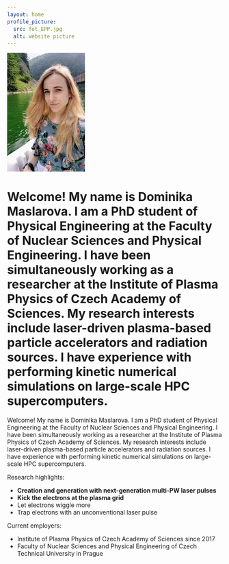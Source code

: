```yaml
---
layout: home
profile_picture:
  src: fot_EPP.jpg
  alt: website picture
---
```

<div class="container">
   <div class="image">
      <img src="foto.jpg" alt="alt">
      </div>
      <div class="text">
        <h1> Welcome! My name is Dominika Maslarova. I am a PhD student of Physical Engineering at the Faculty of Nuclear Sciences and Physical Engineering. I have been simultaneously working as a researcher at the Institute of Plasma Physics of Czech Academy of Sciences. My research interests include laser-driven plasma-based particle accelerators and radiation sources. I have experience with performing kinetic numerical simulations on large-scale HPC supercomputers. </h1>
      </div>
    </div>
<p>
 Welcome! My name is Dominika Maslarova. I am a PhD student of Physical Engineering at the Faculty of Nuclear Sciences and Physical Engineering.
I have been simultaneously working as a researcher at the Institute of Plasma Physics of Czech Academy of Sciences.
My research interests include laser-driven plasma-based particle accelerators and radiation sources. I have experience with performing kinetic numerical simulations on large-scale HPC supercomputers.

<!-- 
#This site serves as an example for the Bay Jekyll theme. Bay is a very simple and minimal theme, directly inspired by Dan Grover's <a href="http://dangrover.com">website</a>.
-->
</p>

Research highlights:
  - <b>Creation and generation with next-generation multi-PW laser pulses</b>
  - <strong>Kick the electrons at the plasma grid</strong>
  - Let electrons wiggle more
  - Trap electrons with an unconventional laser pulse

<p>

Current employers:
  - Institute of Plasma Physics of Czech Academy of Sciences since 2017
  - Faculty of Nuclear Sciences and Physical Engineering of Czech Technical University in Prague

